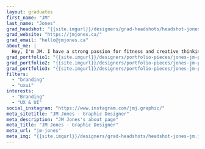 ```yaml
---
layout: graduates
first_name: "JM"
last_name: "Jones"
grad_headshot: "{{site.imgurl}}/designers/grad-headshots/headshot-jones-jm.jpg"
grad_website: "https://jmjones.ca/"
grad_email: "hello@jmjones.ca"
about_me: |
  Hey, I'm JM. I have a strong passion for fitness and creative thinking. I have freelance design experience, and excel in branding / interface design.
grad_portfolio1: "{{site.imgurl}}/designers/portfolio-pieces/jones-jm-portfolio1.jpg"
grad_portfolio2: "{{site.imgurl}}/designers/portfolio-pieces/jones-jm-portfolio2.jpg"
grad_portfolio3: "{{site.imgurl}}/designers/portfolio-pieces/jones-jm-portfolio3.jpg"
filters:
  - "branding"
  - "uxui"
interests:
  - "Branding"
  - "UX & UI"
social_instagram: "https://www.instagram.com/jmj.graphic/"
meta_sitetitle: "JM Jones · Graphic Designer"
meta_description: "JM Jones's about page"
meta_title: "JM Jones · Graphic Designer"
meta_url: "jm-jones"
meta_img: "{{site.imgurl}}/designers/grad-headshots/headshot-jones-jm.jpg"
---
```

